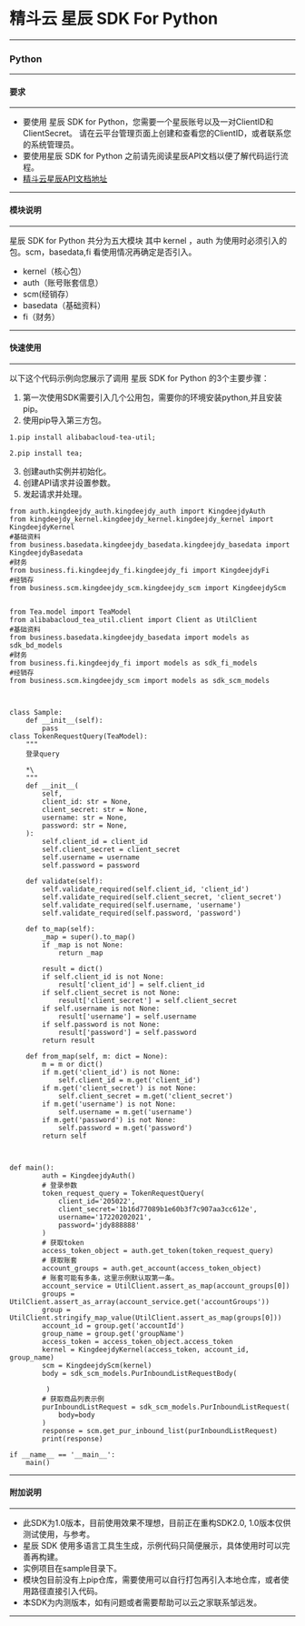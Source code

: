 #  精斗云 星辰 SDK For Python
* * *
### Python
* * *
#### 要求
* * *
* 要使用 星辰 SDK for Python，您需要一个星辰账号以及一对ClientID和ClientSecret。 请在云平台管理页面上创建和查看您的ClientID，或者联系您的系统管理员。
* 要使用星辰 SDK for Python 之前请先阅读星辰API文档以便了解代码运行流程。
* [精斗云星辰API文档地址](https://cloud.kingdee.com/help/document/detail?item=248&doc=1648)
* * *
#### 模块说明

* * *
星辰 SDK for Python 共分为五大模块
其中 kernel ，auth 为使用时必须引入的包。scm，basedata,fi 看使用情况再确定是否引入。

* kernel（核心包）
* auth（账号账套信息）
* scm(经销存）
* basedata（基础资料）
* fi（财务）

* * *
#### 快速使用

* * *

以下这个代码示例向您展示了调用 星辰 SDK for Python 的3个主要步骤：

1. 第一次使用SDK需要引入几个公用包，需要你的环境安装python,并且安装pip。
2. 使用pip导入第三方包。
    
```
1.pip install alibabacloud-tea-util;

2.pip install tea;
```
3. 创建auth实例并初始化。
4. 创建API请求并设置参数。
5. 发起请求并处理。

```
from auth.kingdeejdy_auth.kingdeejdy_auth import KingdeejdyAuth
from kingdeejdy_kernel.kingdeejdy_kernel.kingdeejdy_kernel import KingdeejdyKernel
#基础资料
from business.basedata.kingdeejdy_basedata.kingdeejdy_basedata import KingdeejdyBasedata
#财务
from business.fi.kingdeejdy_fi.kingdeejdy_fi import KingdeejdyFi
#经销存
from business.scm.kingdeejdy_scm.kingdeejdy_scm import KingdeejdyScm


from Tea.model import TeaModel
from alibabacloud_tea_util.client import Client as UtilClient
#基础资料
from business.basedata.kingdeejdy_basedata import models as sdk_bd_models
#财务
from business.fi.kingdeejdy_fi import models as sdk_fi_models
#经销存
from business.scm.kingdeejdy_scm import models as sdk_scm_models



class Sample:
    def __init__(self):
        pass
class TokenRequestQuery(TeaModel):
    """
    登录query

    *\
    """
    def __init__(
        self,
        client_id: str = None,
        client_secret: str = None,
        username: str = None,
        password: str = None,
    ):
        self.client_id = client_id
        self.client_secret = client_secret
        self.username = username
        self.password = password

    def validate(self):
        self.validate_required(self.client_id, 'client_id')
        self.validate_required(self.client_secret, 'client_secret')
        self.validate_required(self.username, 'username')
        self.validate_required(self.password, 'password')

    def to_map(self):
        _map = super().to_map()
        if _map is not None:
            return _map

        result = dict()
        if self.client_id is not None:
            result['client_id'] = self.client_id
        if self.client_secret is not None:
            result['client_secret'] = self.client_secret
        if self.username is not None:
            result['username'] = self.username
        if self.password is not None:
            result['password'] = self.password
        return result

    def from_map(self, m: dict = None):
        m = m or dict()
        if m.get('client_id') is not None:
            self.client_id = m.get('client_id')
        if m.get('client_secret') is not None:
            self.client_secret = m.get('client_secret')
        if m.get('username') is not None:
            self.username = m.get('username')
        if m.get('password') is not None:
            self.password = m.get('password')
        return self



def main():
        auth = KingdeejdyAuth()
        # 登录参数
        token_request_query = TokenRequestQuery(
            client_id='205022',
            client_secret='1b16d77089b1e60b3f7c907aa3cc612e',
            username='17220202021',
            password='jdy888888'
        )
        # 获取token
        access_token_object = auth.get_token(token_request_query)
        # 获取账套
        account_groups = auth.get_account(access_token_object)
        # 账套可能有多条，这里示例默认取第一条。
        account_service = UtilClient.assert_as_map(account_groups[0])
        groups = UtilClient.assert_as_array(account_service.get('accountGroups'))
        group = UtilClient.stringify_map_value(UtilClient.assert_as_map(groups[0]))
        account_id = group.get('accountId')
        group_name = group.get('groupName')
        access_token = access_token_object.access_token
        kernel = KingdeejdyKernel(access_token, account_id, group_name)
        scm = KingdeejdyScm(kernel)
        body = sdk_scm_models.PurInboundListRequestBody(

         )
        # 获取商品列表示例
        purInboundListRequest = sdk_scm_models.PurInboundListRequest(
            body=body
        )
        response = scm.get_pur_inbound_list(purInboundListRequest)
        print(response)

if __name__ == '__main__':
    main()

```

* * *
#### 附加说明
* * *
* 此SDK为1.0版本，目前使用效果不理想，目前正在重构SDK2.0, 1.0版本仅供测试使用，与参考。
* 星辰 SDK 使用多语言工具生生成，示例代码只简便展示，具体使用时可以完善再构建。
* 实例项目在sample目录下。
* 模块包目前没有上pip仓库，需要使用可以自行打包再引入本地仓库，或者使用路径直接引入代码。
* 本SDK为内测版本，如有问题或者需要帮助可以云之家联系邹远发。
* * *
